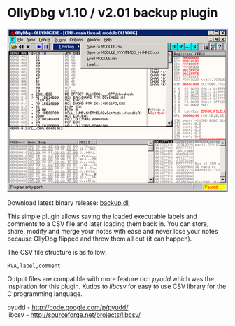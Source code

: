OllyDbg v1.10 / v2.01 backup plugin
===================================

![ollydbg-backup screenshot](screenshot.png)

Download latest binary release: [backup.dll](https://github.com/hifi/ollydbg-backup/raw/binary-release/backup.dll)

This simple plugin allows saving the loaded executable labels and comments to a
CSV file and later loading them back in. You can store, share, modify and merge
your notes with ease and never lose your notes because OllyDbg flipped and threw 
them all out (it can happen).

The CSV file structure is as follow:

    RVA,label,comment

Output files are compatible with more feature rich *pyudd* which was the
inspiration for this plugin. Kudos to *libcsv* for easy to use CSV library for
the C programming language.

pyudd - http://code.google.com/p/pyudd/  
libcsv - http://sourceforge.net/projects/libcsv/
